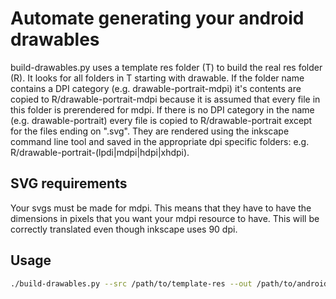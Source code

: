 Automate generating your android drawables
==========================================

build-drawables.py uses a template res folder (T) to build the real res folder (R). It looks for all folders in T
starting with drawable. If the folder name contains a DPI category (e.g. drawable-portrait-mdpi) it's contents are
copied to R/drawable-portrait-mdpi because it is assumed that every file in this folder is prerendered for mdpi.
If there is no DPI category in the name (e.g. drawable-portrait) every file is copied to R/drawable-portrait except for
the files ending on ".svg". They are rendered using the inkscape command line tool and saved in the appropriate dpi
specific folders: e.g. R/drawable-portrait-(lpdi|mdpi|hdpi|xhdpi).

SVG requirements
----------------

Your svgs must be made for mdpi. This means that they have to have the dimensions in pixels that you want your mdpi
resource to have. This will be correctly translated even though inkscape uses 90 dpi.

Usage
-----

```sh
./build-drawables.py --src /path/to/template-res --out /path/to/android-project/res
```

